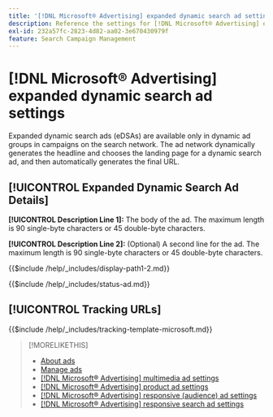 ```yaml
---
title: '[!DNL Microsoft® Advertising] expanded dynamic search ad settings'
description: Reference the settings for [!DNL Microsoft® Advertising] expanded dynamic search ads.
exl-id: 232a57fc-2823-4d82-aa02-3e670430979f
feature: Search Campaign Management
---
```

# [!DNL Microsoft® Advertising] expanded dynamic search ad settings

Expanded dynamic search ads (eDSAs) are available only in dynamic ad groups in campaigns on the search network. The ad network dynamically generates the headline and chooses the landing page for a dynamic search ad, and then automatically generates the final URL.

## [!UICONTROL Expanded Dynamic Search Ad Details]

**[!UICONTROL Description Line 1]:** The body of the ad. The maximum length is 90 single-byte characters or 45 double-byte characters.

<!-- **[!UICONTROL Display Path 1]**, **[!UICONTROL Display Path 2]:** -->

**[!UICONTROL Description Line 2]:** (Optional) A second line for the ad. The maximum length is 90 single-byte characters or 45 double-byte characters.

{{$include /help/_includes/display-path1-2.md}}

<!-- **[!UICONTROL Status]:** -->

{{$include /help/_includes/status-ad.md}}

## [!UICONTROL Tracking URLs]

<!-- **[!UICONTROL Tracking Template URl]:** -->

{{$include /help/_includes/tracking-template-microsoft.md}}

>[!MORELIKETHIS]
>
>* [About ads](ad-about.md)
>* [Manage ads](ad-manage.md)
>* [[!DNL Microsoft® Advertising] multimedia ad settings](ad-settings-microsoft-multimedia.md)
>* [[!DNL Microsoft® Advertising] product ad settings](ad-settings-microsoft-product.md)
>* [[!DNL Microsoft® Advertising] responsive (audience) ad settings](ad-settings-microsoft-responsive.md)
>* [[!DNL Microsoft® Advertising] responsive search ad settings](ad-settings-microsoft-rsa.md)
